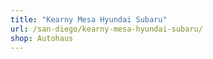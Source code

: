 ```yaml
---
title: "Kearny Mesa Hyundai Subaru"
url: /san-diego/kearny-mesa-hyundai-subaru/
shop: Autohaus
---
```

